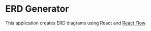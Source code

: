 # ERD Generator
This application creates ERD diagrams using React and [React Flow ]([url](https://reactflow.dev/))
